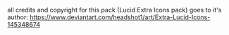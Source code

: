 all credits and copyright for this pack (Lucid Extra Icons pack) goes to it's author: https://www.deviantart.com/headshot1/art/Extra-Lucid-Icons-145348674
